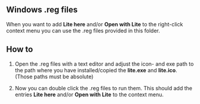 ## Windows .reg files

When you want to add **Lite here** and/or **Open with Lite** to the right-click
context menu you can use the .reg files provided in this folder.

## How to

1. Open the .reg files with a text editor and adjust the icon- and exe path to
   the path where you have installed/copied the **lite.exe** and **lite.ico**.
   (Those paths must be absolute)

2. Now you can double click the .reg files to run them. This should add the
   entries **Lite here** and/or **Open with Lite** to the context menu.
